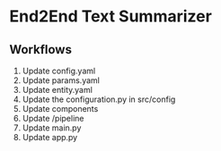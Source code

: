 # End2End Text Summarizer

## Workflows

1. Update config.yaml
2. Update params.yaml
3. Update entity.yaml
4. Update the configuration.py in src/config
5. Update components
6. Update /pipeline
7. Update main.py
8. Update app.py
